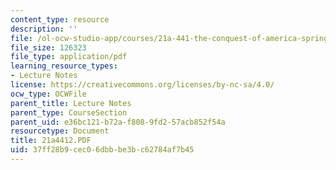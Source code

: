 ```yaml
---
content_type: resource
description: ''
file: /ol-ocw-studio-app/courses/21a-441-the-conquest-of-america-spring-2004/37ff28b9cec06dbbbe3bc62784af7b45_21a4412.PDF
file_size: 126323
file_type: application/pdf
learning_resource_types:
- Lecture Notes
license: https://creativecommons.org/licenses/by-nc-sa/4.0/
ocw_type: OCWFile
parent_title: Lecture Notes
parent_type: CourseSection
parent_uid: e36bc121-b72a-f808-9fd2-57acb852f54a
resourcetype: Document
title: 21a4412.PDF
uid: 37ff28b9-cec0-6dbb-be3b-c62784af7b45
---
```

